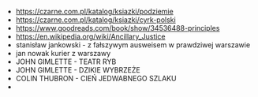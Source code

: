 * https://czarne.com.pl/katalog/ksiazki/podziemie
* https://czarne.com.pl/katalog/ksiazki/cyrk-polski
* https://www.goodreads.com/book/show/34536488-principles
* https://en.wikipedia.org/wiki/Ancillary_Justice
* stanisław jankowski - z fałszywym ausweisem w prawdziwej warszawie
* jan nowak kurier z warszawy
* JOHN GIMLETTE - TEATR RYB
* JOHN GIMLETTE - DZIKIE WYBRZEŻE
* COLIN THUBRON - CIEŃ JEDWABNEGO SZLAKU
* 

